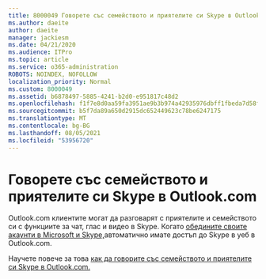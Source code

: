 ```yaml
---
title: 8000049 Говорете със семейството и приятелите си Skype в Outlook.com
ms.author: daeite
author: daeite
manager: jackiesm
ms.date: 04/21/2020
ms.audience: ITPro
ms.topic: article
ms.service: o365-administration
ROBOTS: NOINDEX, NOFOLLOW
localization_priority: Normal
ms.custom: 8000049
ms.assetid: b6878497-5885-4241-b2d0-e951817c48d2
ms.openlocfilehash: f1f7e8d0aa59fa3951ae9b3b974a42935976dbff1fbeda7d58fcc52bb39de98a
ms.sourcegitcommit: b5f7da89a650d2915dc652449623c78be6247175
ms.translationtype: MT
ms.contentlocale: bg-BG
ms.lasthandoff: 08/05/2021
ms.locfileid: "53956720"
---
```

# <a name="talk-to-family-and-friends-on-skype-in-outlookcom"></a>Говорете със семейството и приятелите си Skype в Outlook.com

Outlook.com клиентите могат да разговарят с приятелите и семейството си с функциите за чат, глас и видео в Skype. Когато [обедините своите акаунти в Microsoft и Skype,](https://go.microsoft.com/fwlink/p/?linkid=2001101&amp;clcid=0x409)автоматично имате достъп до Skype в уеб в Outlook.com.
  
Научете повече за това [как да говорите със семейството и приятелите си Skype в Outlook.com.](https://go.microsoft.com/fwlink/p/?linkid=2001407&amp;clcid=0x409)
  

